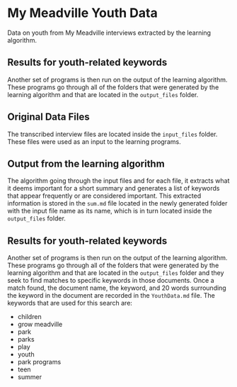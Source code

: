 # My Meadville Youth Data

Data on youth from My Meadville interviews extracted by the learning algorithm.

## Results for youth-related keywords
Another set of programs is then run on the output of the learning algorithm. These programs
go through all of the folders that were generated by the learning algorithm and that are
located in the `output_files` folder.

## Original Data Files
The transcribed interview files are located inside the `input_files` folder.
These files were used as an input to the learning programs.

## Output from the learning algorithm
The algorithm going through the input files and for each file, it extracts what it deems important
for a short summary and generates a list of keywords that appear frequently or are
considered important. This extracted information is stored in the `sum.md` file located
in the newly generated folder with the input file name as its name, which is in turn
located inside the `output_files` folder.

## Results for youth-related keywords
Another set of programs is then run on the output of the learning algorithm. These programs
go through all of the folders that were generated by the learning algorithm and that are
located in the `output_files` folder and they seek to find matches to specific keywords in those
documents. Once a match found, the document name, the keyword, and 20 words surrounding
the keyword in the document are recorded in the `YouthData.md` file. The keywords that are
used for this search are:
* children
* grow meadville
* park
* parks
* play
* youth
* park programs
* teen
* summer
